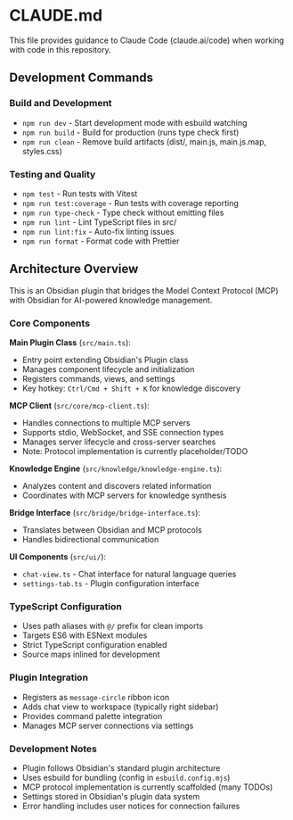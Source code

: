 # CLAUDE.md

This file provides guidance to Claude Code (claude.ai/code) when working with code in this repository.

## Development Commands

### Build and Development
- `npm run dev` - Start development mode with esbuild watching
- `npm run build` - Build for production (runs type check first)
- `npm run clean` - Remove build artifacts (dist/, main.js, main.js.map, styles.css)

### Testing and Quality
- `npm test` - Run tests with Vitest
- `npm run test:coverage` - Run tests with coverage reporting
- `npm run type-check` - Type check without emitting files
- `npm run lint` - Lint TypeScript files in src/
- `npm run lint:fix` - Auto-fix linting issues
- `npm run format` - Format code with Prettier

## Architecture Overview

This is an Obsidian plugin that bridges the Model Context Protocol (MCP) with Obsidian for AI-powered knowledge management.

### Core Components

**Main Plugin Class** (`src/main.ts`):
- Entry point extending Obsidian's Plugin class
- Manages component lifecycle and initialization
- Registers commands, views, and settings
- Key hotkey: `Ctrl/Cmd + Shift + K` for knowledge discovery

**MCP Client** (`src/core/mcp-client.ts`):
- Handles connections to multiple MCP servers
- Supports stdio, WebSocket, and SSE connection types
- Manages server lifecycle and cross-server searches
- Note: Protocol implementation is currently placeholder/TODO

**Knowledge Engine** (`src/knowledge/knowledge-engine.ts`):
- Analyzes content and discovers related information
- Coordinates with MCP servers for knowledge synthesis

**Bridge Interface** (`src/bridge/bridge-interface.ts`):
- Translates between Obsidian and MCP protocols
- Handles bidirectional communication

**UI Components** (`src/ui/`):
- `chat-view.ts` - Chat interface for natural language queries
- `settings-tab.ts` - Plugin configuration interface

### TypeScript Configuration

- Uses path aliases with `@/` prefix for clean imports
- Targets ES6 with ESNext modules
- Strict TypeScript configuration enabled
- Source maps inlined for development

### Plugin Integration

- Registers as `message-circle` ribbon icon
- Adds chat view to workspace (typically right sidebar)
- Provides command palette integration
- Manages MCP server connections via settings

### Development Notes

- Plugin follows Obsidian's standard plugin architecture
- Uses esbuild for bundling (config in `esbuild.config.mjs`)
- MCP protocol implementation is currently scaffolded (many TODOs)
- Settings stored in Obsidian's plugin data system
- Error handling includes user notices for connection failures